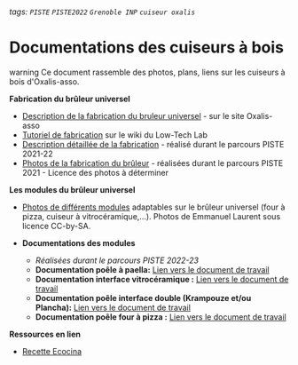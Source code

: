###### tags: `PISTE` `PISTE2022` `Grenoble INP` `cuiseur oxalis`

# Documentations des cuiseurs à bois

warning Ce document rassemble des photos, plans, liens sur les
cuiseurs à bois d\'Oxalis-asso.

**Fabrication du brûleur universel**

-   [Description de la fabrication du bruleur
    universel](http://www.oxalis-asso.org/?page_id=4866) - sur le site
    Oxalis-asso
-   [Tutoriel de
    fabrication](http://wiki.lowtechlab.org/w/index.php?title=Cuiseur_%C3%A0_bois_Oxalis)
    sur le wiki du Low-Tech Lab
-   [Description détaillée de la
    fabrication](Cuiseur_Oxalis_Fabrication_bruleur.md) -
    réalisé durant le parcours PISTE 2021-22
-   [Photos de la fabrication du
    brûleur](https://drive.google.com/drive/folders/1fmUhOe4w6hyGFId1UPpFGXh2_6Fj59mG?usp=sharing) -
    réalisées durant le parcours PISTE 2021 - Licence des photos à
    déterminer

**Les modules du brûleur universel**

-   [Photos de différents
    modules](https://cloud.lamyne.org/s/S8CNteCXDQMyx3Z) adaptables sur
    le brûleur universel (four à pizza, cuiseur à vitrocéramique,\...).
    Photos de Emmanuel Laurent sous licence CC-by-SA.

-   **Documentations des modules**

    -   *Réalisées durant le parcours PISTE 2022-23*
    -   **Documentation poêle à paella:**
        [Lien vers le document de travail](Module_Paella_Wok.md)
    -   **Documentation interface vitrocéramique :**
        [Lien vers le document de travail](Module_vitroceramique.md)
    -   **Documentation poêle interface double (Krampouze et/ou Plancha):**
        [Lien vers le document de travail](Module_combine_crepe_plancha.md)
    -   **Documentation poêle four à pizza :**
        [Lien vers le document de travail](Module_Four_a_Pizza.md)

**Ressources en lien**

-   [Recette Ecocina](https://pad.lescommuns.org/recette_ECocina#)

